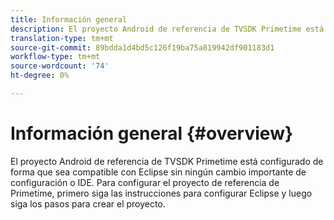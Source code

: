 ```yaml
---
title: Información general
description: El proyecto Android de referencia de TVSDK Primetime está configurado de forma que sea compatible con Eclipse sin ningún cambio importante de configuración o IDE.
translation-type: tm+mt
source-git-commit: 89bdda1d4bd5c126f19ba75a819942df901183d1
workflow-type: tm+mt
source-wordcount: '74'
ht-degree: 0%

---
```



# Información general {#overview}

El proyecto Android de referencia de TVSDK Primetime está configurado de forma que sea compatible con Eclipse sin ningún cambio importante de configuración o IDE. Para configurar el proyecto de referencia de Primetime, primero siga las instrucciones para configurar Eclipse y luego siga los pasos para crear el proyecto.
